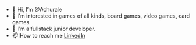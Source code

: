 - 👋 Hi, I’m @Achurale
- 👀 I’m interested in games of all kinds, board games, video games, card games.
- 🌱 I’m a fullstack junior developer.
- 📫 How to reach me [LinkedIn](https://www.linkedin.com/in/chuyi-lee-27a238257/)

<!---
Achurale/Achurale is a ✨ special ✨ repository because its `README.md` (this file) appears on your GitHub profile.
You can click the Preview link to take a look at your changes.
--->
